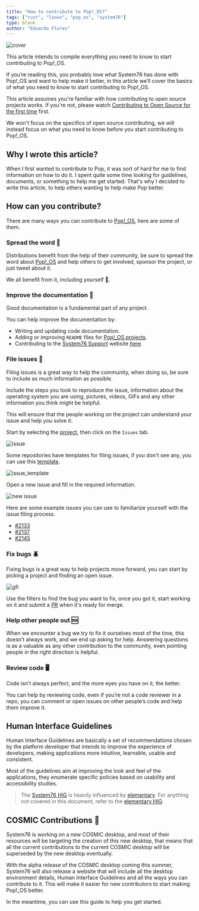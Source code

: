 ```yaml
---
title: "How to contribute to Pop!_OS?"
tags: ["rust", "linux", "pop_os", "system76"]
type: blank
author: "Eduardo Flores"
---
```


![cover](/images/articles/linux/system76/contribute_to_pop_os/cover.png)

This article intends to compile everything you need to know to start contributing to Pop!_OS.

If you’re reading this, you probably love what System76 has done with Pop!_OS and want to help make it better, in this article we’ll cover the basics of what you need to know to start contributing to Pop!_OS.

This article assumes you're familiar with how contributing to open source projects works. If you're not, please watch [Contributing to Open Source for the first time](https://youtu.be/c6b6B9oN4Vg) first.

We won't focus on the specifics of open source contributing, we will instead focus on what you need to know before you start contributing to Pop!_OS.

## Why I wrote this article?

When I first wanted to contribute to Pop, it was sort of hard for me to find information on how to do it. I spent quite some time looking for guidelines, documents, or something to help me get started. That's why I decided to write this article, to help others wanting to help make Pop better.

## How can you contribute?

There are many ways you can contribute to [Pop!_OS](https://pop.system76.com/), here are some of them.

### Spread the word 📢

Distributions benefit from the help of their community, be sure to spread the word about [Pop!_OS](https://pop.system76.com/) and help others to get involved, sponsor the project, or just tweet about it.  

We all benefit from it, including yourself 🙂.

### Improve the documentation 📄

Good documentation is a fundamental part of any project.

You can help improve the documentation by: 
- Writing and updating code documentation.
- Adding or improving `README` files for [Pop!_OS projects](https://github.com/pop-os).
- Contributing to the [System76 Support](https://support.system76.com/) website [here](https://github.com/system76/docs).

### File issues 🚨

Filing issues is a great way to help the community, when doing so, be sure to include as much information as possible.

Include the steps you took to reproduce the issue, information about the operating system you are using, pictures, videos, GIFs and any other information you think might be helpful.

This will ensure that the people working on the project can understand your issue and help you solve it.

Start by selecting the [project](https://github.com/orgs/pop-os/repositories), then click on the `Issues` tab. 

![issue](/images/articles/linux/system76/contribute_to_pop_os/issue.png "Issue")

Some repositories have templates for filing issues, if you don't see any, you can use this [template](https://github.com/pop-os/pop/blob/master/.github/ISSUE_TEMPLATE.md).

![issue_template](/images/articles/linux/system76/contribute_to_pop_os/issue_template.png "Issue Template")

Open a new issue and fill in the required information.

![new issue](/images/articles/linux/system76/contribute_to_pop_os/new_issue.png "New Issue")

Here are some example issues you can use to familiarize yourself with the issue filing process.

- [#2133](https://github.com/pop-os/pop/issues/2133)
- [#2137](https://github.com/pop-os/pop/issues/2137)
- [#2145](https://github.com/pop-os/pop/issues/2145)

### Fix bugs 🪲

Fixing bugs is a great way to help projects move forward, you can start by picking a project and finding an open issue.

![gfi](/images/articles/linux/system76/contribute_to_pop_os/gfi.png "Good First Issue")

Use the filters to find the bug you want to fix, once you got it, start working on it and submit a [PR](https://docs.github.com/en/pull-requests/collaborating-with-pull-requests/proposing-changes-to-your-work-with-pull-requests/about-pull-requests) when it's ready for merge.

### Help other people out 🆘

When we encounter a bug we try to fix it ourselves most of the time, this doesn’t always work, and we end up asking for help. Answering questions is as a valuable as any other contribution to the community, even pointing people in the right direction is helpful.

### Review code 🖥️

Code isn’t always perfect, and the more eyes you have on it, the better.

You can help by reviewing code, even if you’re not a code reviewer in a repo, you can comment or open issues on other people’s code and help them improve it.

## Human Interface Guidelines

Human Interface Guidelines are basically a set of recommendations chosen by the platform developer that intends to improve the experience of developers, making applications more intuitive, learnable, usable and consistent.

Most of the guidelines aim at improving the look and feel of the applications, they enumerate specific policies based on usability and accessibility studies.

> The [System76 HIG](https://system76.github.io/shig/) is heavily influenced by [elementary](https://elementary.io). For anything not covered in this document, refer to the [elementary HIG](https://docs.elementary.io/hig).

## COSMIC Contributions 🌌
 
System76 is working on a new COSMIC desktop, and most of their resources will be targeting the creation of this new desktop, that means that all the current contributions to the current COSMIC desktop will be superseded by the new desktop eventually.

With the alpha release of the COSMIC desktop coming this summer, System76 will also release a website that will include all the desktop environment details, Human Interface Guidelines and all the ways you can contribute to it. This will make it easier for new contributors to start making Pop!_OS better.

In the meantime, you can use this guide to help you get started.
